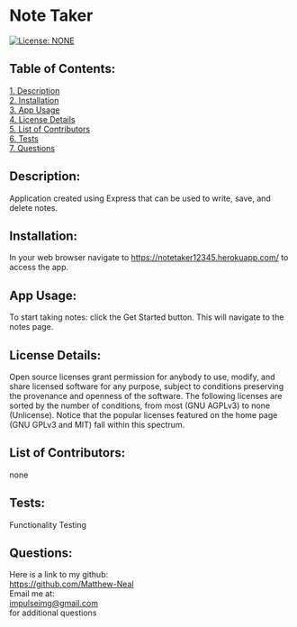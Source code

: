 # Note Taker  
[![License: NONE](https://img.shields.io/badge/License-none-red.svg)](https://choosealicense.com/licenses/)  
 ## Table of Contents:  
[1. Description](#Description)  
[2. Installation](#Installation)  
[3. App Usage](#App-Usage)  
[4. License Details](#License-Details)  
[5. List of Contributors](#List-of-Contributors)  
[6. Tests](#Tests)  
[7. Questions](#Questions)  
## Description:
Application created using Express that can be used to write, save, and delete notes.
## Installation:
In your web browser navigate to https://notetaker12345.herokuapp.com/ to access the app.
## App Usage:
To start taking notes: click the Get Started button. This will navigate to the notes page.
## License Details:  
 Open source licenses grant permission for anybody to use, modify, and share licensed software for any purpose, subject to conditions preserving the provenance and openness of the software. The following licenses are sorted by the number of conditions, from most (GNU AGPLv3) to none (Unlicense). Notice that the popular licenses featured on the home page (GNU GPLv3 and MIT) fall within this spectrum.   
## List of Contributors:
none
## Tests:
Functionality Testing
## Questions:
 Here is a link to my github:  
https://github.com/Matthew-Neal  
 Email me at:  
impulseimg@gmail.com  
for additional questions
